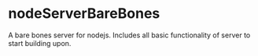 # nodeServerBareBones
A bare bones server for nodejs. Includes all basic functionality of server to start building upon.


